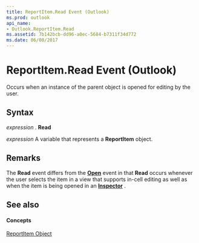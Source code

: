 ```yaml
---
title: ReportItem.Read Event (Outlook)
ms.prod: outlook
api_name:
- Outlook.ReportItem.Read
ms.assetid: 7b142bcb-dd96-a0ec-5684-b7311f34d772
ms.date: 06/08/2017
---
```



# ReportItem.Read Event (Outlook)

Occurs when an instance of the parent object is opened for editing by the user. 


## Syntax

 _expression_ . **Read**

 _expression_ A variable that represents a **ReportItem** object.


## Remarks

The  **Read** event differs from the **[Open](Outlook.ReportItem.Open.md)** event in that **Read** occurs whenever the user selects the item in a view that supports in-cell editing as well as when the item is being opened in an **[Inspector](Outlook.Inspector.md)** .


## See also


#### Concepts


[ReportItem Object](Outlook.ReportItem.md)

